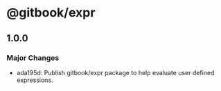 # @gitbook/expr

## 1.0.0

### Major Changes

- ada195d: Publish gitbook/expr package to help evaluate user defined expressions.
